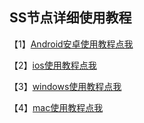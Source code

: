

## SS节点详细使用教程

【1】[Android安卓使用教程点我](https://github.com/shadowrocketHelp/help/wiki/android%E4%BD%BF%E7%94%A8%E6%95%99%E7%A8%8B)

【2】[ios使用教程点我](https://github.com/shadowrocketHelp/help/wiki/ios%E4%BD%BF%E7%94%A8%E6%95%99%E7%A8%8B)

【3】[windows使用教程点我](https://github.com/shadowrocketHelp/help/wiki/windows%E4%BD%BF%E7%94%A8%E6%95%99%E7%A8%8B)

【4】[mac使用教程点我](https://github.com/shadowrocketHelp/help/wiki/mac%E4%BD%BF%E7%94%A8%E6%95%99%E7%A8%8B)



